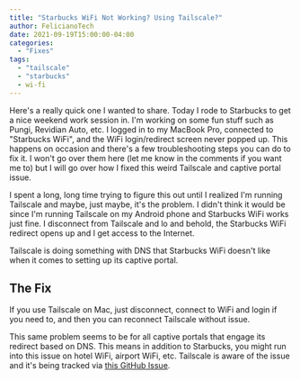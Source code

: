 ```yaml
---
title: "Starbucks WiFi Not Working? Using Tailscale?"
author: FelicianoTech
date: 2021-09-19T15:00:00-04:00
categories:
  - "Fixes"
tags:
  - "tailscale"
  - "starbucks"
  - wi-fi
---
```


Here's a really quick one I wanted to share.
Today I rode to Starbucks to get a nice weekend work session in.
I'm working on some fun stuff such as Pungi, Revidian Auto, etc.
I logged in to my MacBook Pro, connected to "Starbucks WiFi", and the WiFi login/redirect screen never popped up.
This happens on occasion and there's a few troubleshooting steps you can do to fix it.
I won't go over them here (let me know in the comments if you want me to) but I will go over how I fixed this weird Tailscale and captive portal issue.

<!--more-->

I spent a long, long time trying to figure this out until I realized I'm running Tailscale and maybe, just maybe, it's the problem.
I didn't think it would be since I'm running Tailscale on my Android phone and Starbucks WiFi works just fine.
I disconnect from Tailscale and lo and behold, the Starbucks WiFi redirect opens up and I get access to the Internet.

Tailscale is doing something with DNS that Starbucks WiFi doesn't like when it comes to setting up its captive portal.

## The Fix

If you use Tailscale on Mac, just disconnect, connect to WiFi and login if you need to, and then you can reconnect Tailscale without issue.

This same problem seems to be for all captive portals that engage its redirect based on DNS.
This means in addition to Starbucks, you might run into this issue on hotel WiFi, airport WiFi, etc.
Tailscale is aware of the issue and it's being tracked via [this GitHub Issue](https://github.com/tailscale/tailscale/issues/1634).
